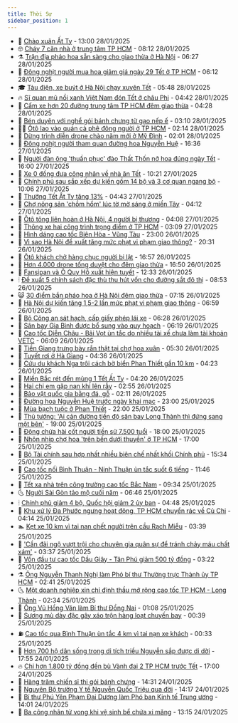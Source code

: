```yaml
---
title: Thời Sự
sidebar_position: 1
---
```


<!-- vnexpress-thoi-su:START -->
- 🦒 [Chào xuân Ất Tỵ](https://vnexpress.net/chao-xuan-at-ty-2025-4844050.html) - 13:00 28/01/2025
- 🤓 [Cháy 7 căn nhà ở trung tâm TP HCM](https://vnexpress.net/chay-7-can-nha-o-trung-tam-tp-hcm-4844020.html) - 08:12 28/01/2025
- ⚗️ [Trận địa pháo hoa sẵn sàng cho giao thừa ở Hà Nội](https://vnexpress.net/tran-dia-phao-hoa-san-sang-cho-giao-thua-o-ha-noi-4843979.html) - 06:27 28/01/2025
- 🌊 [Đông nghịt người mua hoa giảm giá ngày 29 Tết ở TP HCM](https://vnexpress.net/dong-nghit-nguoi-mua-hoa-giam-gia-ngay-29-tet-o-tp-hcm-4843987.html) - 06:12 28/01/2025
- 🎓 [Tàu điện, xe buýt ở Hà Nội chạy xuyên Tết](https://vnexpress.net/tau-dien-xe-buyt-o-ha-noi-chay-xuyen-tet-4843975.html) - 05:48 28/01/2025
- 🔥 [Sĩ quan mũ nồi xanh Việt Nam đón Tết ở châu Phi](https://vnexpress.net/si-quan-mu-noi-xanh-viet-nam-don-tet-o-chau-phi-4843971.html) - 04:42 28/01/2025
- 🦏 [Cấm xe hơn 20 đường trung tâm TP HCM đêm giao thừa](https://vnexpress.net/cam-xe-hon-20-duong-trung-tam-tp-hcm-dem-giao-thua-4843981.html) - 04:28 28/01/2025
- 👺 [Bén duyên với nghề gói bánh chưng từ gạo nếp ế](https://vnexpress.net/ben-duyen-voi-nghe-goi-banh-chung-tu-gao-nep-e-4843258.html) - 03:10 28/01/2025
- 🧑‍🏫 [Ôtô lao vào quán cà phê đông người ở TP HCM](https://vnexpress.net/oto-lao-vao-quan-ca-phe-dong-nguoi-o-tp-hcm-4843943.html) - 02:14 28/01/2025
- 🚦 [Dừng trình diễn drone chào năm mới ở Mỹ Đình](https://vnexpress.net/dung-trinh-dien-drone-chao-nam-moi-o-my-dinh-4843940.html) - 02:01 28/01/2025
- 🎉 [Đông nghịt người tham quan đường hoa Nguyễn Huệ](https://vnexpress.net/dong-nghit-nguoi-tham-quan-duong-hoa-nguyen-hue-4843881.html) - 16:36 27/01/2025
- 🦒 [Người đàn ông &#39;thuần phục&#39; đào Thất Thốn nở hoa đúng ngày Tết](https://vnexpress.net/nguoi-dan-ong-thuan-phuc-dao-that-thon-no-hoa-dung-ngay-tet-4843755.html) - 16:00 27/01/2025
- 🤗 [Xe 0 đồng đưa công nhân về nhà ăn Tết](https://vnexpress.net/xe-0-dong-dua-cong-nhan-ve-nha-an-tet-4843761.html) - 10:21 27/01/2025
- 💼 [Chính phủ sau sắp xếp dự kiến gồm 14 bộ và 3 cơ quan ngang bộ](https://vnexpress.net/chinh-phu-sau-sap-xep-du-kien-gom-14-bo-va-3-co-quan-ngang-bo-4843819.html) - 10:06 27/01/2025
- 🤩 [Thưởng Tết Ất Tỵ tăng 13%](https://vnexpress.net/thuong-tet-at-ty-tang-13-4843759.html) - 04:43 27/01/2025
- 🤡 [Chợ nông sản &#39;chồm hổm&#39; lúc tờ mờ sáng ở miền Tây](https://vnexpress.net/cho-nong-san-chom-hom-luc-to-mo-sang-o-mien-tay-4843501.html) - 04:12 27/01/2025
- 💯 [Ôtô tông liên hoàn ở Hà Nội, 4 người bị thương](https://vnexpress.net/oto-tong-lien-hoan-o-ha-noi-4-nguoi-bi-thuong-4843741.html) - 04:08 27/01/2025
- 👺 [Thông xe hai công trình trọng điểm ở TP HCM](https://vnexpress.net/thong-xe-hai-cong-trinh-trong-diem-o-tp-hcm-4843728.html) - 03:09 27/01/2025
- 🌮 [Hình dáng cao tốc Biên Hòa - Vũng Tàu](https://vnexpress.net/hinh-dang-cao-toc-bien-hoa-vung-tau-4843460.html) - 23:00 26/01/2025
- 🥸 [Vì sao Hà Nội đề xuất tăng mức phạt vi phạm giao thông?](https://vnexpress.net/vi-sao-ha-noi-de-xuat-tang-muc-phat-vi-pham-giao-thong-vnepre-4843594.html) - 20:31 26/01/2025
- 🐻 [Ôtô khách chở hàng chục người bị lật](https://vnexpress.net/oto-khach-cho-hang-chuc-nguoi-bi-lat-4843679.html) - 16:57 26/01/2025
- 👀 [Hơn 4.000 drone tổng duyệt cho đêm giao thừa](https://vnexpress.net/hon-4-000-drone-tong-duyet-cho-dem-giao-thua-4843673.html) - 16:50 26/01/2025
- 🤔 [Fansipan và Ô Quy Hồ xuất hiện tuyết](https://vnexpress.net/fansipan-va-o-quy-ho-xuat-hien-tuyet-4843628.html) - 12:33 26/01/2025
- 🕯 [Đề xuất 5 chính sách đặc thù thu hút vốn cho đường sắt đô thị](https://vnexpress.net/de-xuat-5-chinh-sach-dac-thu-thu-hut-von-cho-duong-sat-do-thi-4843589.html) - 08:53 26/01/2025
- 😺 [30 điểm bắn pháo hoa ở Hà Nội đêm giao thừa](https://vnexpress.net/30-diem-ban-phao-hoa-o-ha-noi-dem-giao-thua-4843545.html) - 07:15 26/01/2025
- 🦆 [Hà Nội dự kiến tăng 1,5-2 lần mức phạt vi phạm giao thông](https://vnexpress.net/ha-noi-du-kien-tang-1-5-2-lan-muc-phat-vi-pham-giao-thong-4843454.html) - 06:59 26/01/2025
- 🧰 [Bộ Công an sát hạch, cấp giấy phép lái xe](https://vnexpress.net/bo-cong-an-sat-hach-cap-giay-phep-lai-xe-4843525.html) - 06:28 26/01/2025
- 🦍 [Sân bay Gia Bình được bổ sung vào quy hoạch](https://vnexpress.net/san-bay-gia-binh-duoc-bo-sung-vao-quy-hoach-4843539.html) - 06:19 26/01/2025
- 🧰 [Cao tốc Diễn Châu - Bãi Vọt ùn tắc do nhiều tài xế chưa làm tài khoản VETC](https://vnexpress.net/cao-toc-dien-chau-bai-vot-un-tac-do-nhieu-tai-xe-chua-lam-tai-khoan-vetc-4843518.html) - 06:09 26/01/2025
- 💃 [Tiền Giang trưng bày rắn thật tại chợ hoa xuân](https://vnexpress.net/tien-giang-trung-bay-ran-that-tai-cho-hoa-xuan-4843524.html) - 05:30 26/01/2025
- 🧰 [Tuyết rơi ở Hà Giang](https://vnexpress.net/tuyet-roi-o-ha-giang-4843494.html) - 04:36 26/01/2025
- 🚀 [Cứu du khách Nga trôi cách bờ biển Phan Thiết gần 10 km](https://vnexpress.net/cuu-du-khach-nga-troi-cach-bo-bien-phan-thiet-gan-10-km-4843493.html) - 04:23 26/01/2025
- 🎊 [Miền Bắc rét đến mùng 1 Tết Ất Tỵ](https://vnexpress.net/mien-bac-ret-den-mung-1-tet-at-ty-4843426.html) - 04:20 26/01/2025
- 🤭 [Hai chị em gặp nạn khi lên rẫy](https://vnexpress.net/hai-chi-em-gap-nan-khi-len-ray-4843419.html) - 02:55 26/01/2025
- 🤗 [Bảo vật quốc gia bằng đá, gỗ](https://vnexpress.net/bao-vat-quoc-gia-bang-da-go-4842132.html) - 02:11 26/01/2025
- 🌈 [Đường hoa Nguyễn Huệ trước ngày khai mạc](https://vnexpress.net/duong-hoa-nguyen-hue-truoc-ngay-khai-mac-4843283.html) - 23:00 25/01/2025
- 🦣 [Mùa bạch tuộc ở Phan Thiết](https://vnexpress.net/mua-bach-tuoc-o-phan-thiet-4843040.html) - 22:00 25/01/2025
- 🎡 [Thủ tướng: &#39;Ai cản đường tiến độ sân bay Long Thành thì đứng sang một bên&#39;](https://vnexpress.net/thu-tuong-ai-can-duong-tien-do-san-bay-long-thanh-thi-dung-sang-mot-ben-4843320.html) - 19:00 25/01/2025
- 🦏 [Động chứa hài cốt người tiền sử 7.500 tuổi](https://vnexpress.net/dong-chua-hai-cot-nguoi-tien-su-7-500-tuoi-4841643.html) - 18:00 25/01/2025
- 🎊 [Nhộn nhịp chợ hoa &#39;trên bến dưới thuyền&#39; ở TP HCM](https://vnexpress.net/nhon-nhip-cho-hoa-tren-ben-duoi-thuyen-o-tp-hcm-4843244.html) - 17:00 25/01/2025
- 🫶 [Bộ Tài chính sau hợp nhất nhiều biên chế nhất khối Chính phủ](https://vnexpress.net/bo-tai-chinh-sau-hop-nhat-nhieu-bien-che-nhat-khoi-chinh-phu-4843331.html) - 15:34 25/01/2025
- 🤔 [Cao tốc nối Bình Thuận - Ninh Thuận ùn tắc suốt 6 tiếng](https://vnexpress.net/cao-toc-noi-binh-thuan-ninh-thuan-un-tac-suot-6-tieng-4843271.html) - 11:46 25/01/2025
- 🤠 [Tết xa nhà trên công trường cao tốc Bắc Nam](https://vnexpress.net/tet-xa-nha-tren-cong-truong-cao-toc-bac-nam-4842066.html) - 09:34 25/01/2025
- 🌜 [Người Sài Gòn tảo mộ cuối năm](https://vnexpress.net/nguoi-sai-gon-tao-mo-cuoi-nam-4843226.html) - 06:46 25/01/2025
- 🕯 [Chính phủ giảm 4 bộ, Quốc hội giảm 2 ủy ban](https://vnexpress.net/chinh-phu-giam-4-bo-quoc-hoi-giam-2-uy-ban-4843198.html) - 04:48 25/01/2025
- 🤔 [Khu xử lý Đa Phước ngưng hoạt động, TP HCM chuyển rác về Củ Chi](https://vnexpress.net/khu-xu-ly-da-phuoc-ngung-hoat-dong-tp-hcm-chuyen-rac-ve-cu-chi-4843192.html) - 04:14 25/01/2025
- 🏊 [Kẹt xe 10 km vì tai nạn chết người trên cầu Rạch Miễu](https://vnexpress.net/ket-xe-10-km-vi-tai-nan-chet-nguoi-tren-cau-rach-mieu-4843173.html) - 03:39 25/01/2025
- 🌮 [&#39;Cần đãi ngộ vượt trội cho chuyên gia quân sự để tránh chảy máu chất xám&#39;](https://vnexpress.net/can-dai-ngo-vuot-troi-cho-chuyen-gia-quan-su-de-tranh-chay-mau-chat-xam-4842831.html) - 03:37 25/01/2025
- 🫣 [Vốn đầu tư cao tốc Dầu Giây - Tân Phú giảm 500 tỷ đồng](https://vnexpress.net/von-dau-tu-cao-toc-dau-giay-tan-phu-giam-500-ty-dong-4843149.html) - 03:22 25/01/2025
- ⚗️ [Ông Nguyễn Thanh Nghị làm Phó bí thư Thường trực Thành ủy TP HCM](https://vnexpress.net/ong-nguyen-thanh-nghi-lam-pho-bi-thu-thuong-truc-thanh-uy-tp-hcm-4842805.html) - 02:41 25/01/2025
- 🌜 [Một doanh nghiệp xin chỉ định thầu mở rộng cao tốc TP HCM - Long Thành](https://vnexpress.net/mot-doanh-nghiep-xin-chi-dinh-thau-mo-rong-cao-toc-tp-hcm-long-thanh-4843124.html) - 02:34 25/01/2025
- 🌁 [Ông Vũ Hồng Văn làm Bí thư Đồng Nai](https://vnexpress.net/ong-vu-hong-van-lam-bi-thu-dong-nai-4843125.html) - 01:08 25/01/2025
- 🐲 [Sương mù dày đặc gây xáo trộn hàng loạt chuyến bay](https://vnexpress.net/suong-mu-day-dac-gay-xao-tron-hang-loat-chuyen-bay-4843111.html) - 00:39 25/01/2025
- ⛽️ [Cao tốc qua Bình Thuận ùn tắc 4 km vì tai nạn xe khách](https://vnexpress.net/cao-toc-qua-binh-thuan-un-tac-4-km-vi-tai-nan-xe-khach-4843109.html) - 00:33 25/01/2025
- 🗽 [Hơn 700 hộ dân sống trong di tích triều Nguyễn sắp được di dời](https://vnexpress.net/hon-700-ho-dan-song-trong-di-tich-trieu-nguyen-sap-duoc-di-doi-4842478.html) - 17:55 24/01/2025
- 🔥 [Chi hơn 1.800 tỷ đồng đền bù Vành đai 2 TP HCM trước Tết](https://vnexpress.net/chi-hon-1-800-ty-dong-den-bu-vanh-dai-2-tp-hcm-truoc-tet-4843053.html) - 17:00 24/01/2025
- 💯 [Hàng trăm chiến sĩ thi gói bánh chưng](https://vnexpress.net/hang-tram-chien-si-thi-goi-banh-chung-4842991.html) - 14:31 24/01/2025
- 🦆 [Nguyên Bộ trưởng Y tế Nguyễn Quốc Triệu qua đời](https://vnexpress.net/nguyen-bo-truong-y-te-nguyen-quoc-trieu-qua-doi-4843049.html) - 14:17 24/01/2025
- 🫣 [Bí thư Phú Yên Phạm Đại Dương làm Phó ban Kinh tế Trung ương](https://vnexpress.net/bi-thu-phu-yen-pham-dai-duong-lam-pho-ban-kinh-te-trung-uong-4843041.html) - 14:01 24/01/2025
- 🤡 [Ba công nhân tử vong khi vệ sinh bể chứa xi măng](https://vnexpress.net/ba-cong-nhan-tu-vong-khi-ve-sinh-be-chua-xi-mang-4843033.html) - 13:15 24/01/2025<!-- vnexpress-thoi-su:END -->